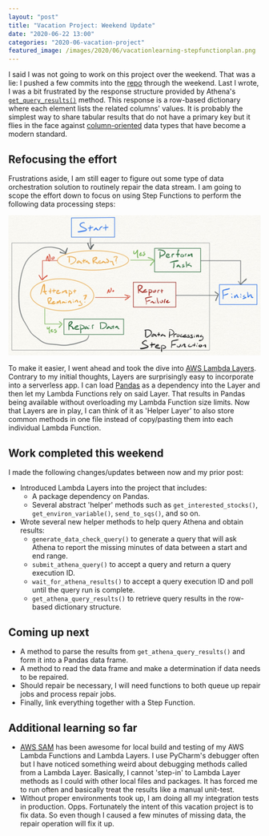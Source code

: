 ```yaml
---
layout: "post"
title: "Vacation Project: Weekend Update"
date: "2020-06-22 13:00"
categories: "2020-06-vacation-project"
featured_image: /images/2020/06/vacationlearning-stepfunctionplan.png
---
```


I said I was not going to work on this project over the weekend.  That was a lie: I pushed a few commits into the [repo](https://github.com/kzbigboss/2020-06-vacation-learning/commits/master) through the weekend.  Last I wrote, I was a bit frustrated by the response structure provided by Athena's [`get_query_results()`](https://boto3.amazonaws.com/v1/documentation/api/latest/reference/services/athena.html#Athena.Client.get_query_results) method.  This response is a row-based dictionary where each element lists the related columns' values.  It is probably the simplest way to share tabular results that do not have a primary key but it flies in the face against [column-oriented](https://en.wikipedia.org/wiki/Column-oriented_DBMS) data types that have become a modern standard.

## Refocusing the effort
Frustrations aside, I am still eager to figure out some type of data orchestration solution to routinely repair the data stream.  I am going to scope the effort down to focus on using Step Functions to perform the following data processing steps:

![vacationlearning-stepfunctionplan](../../images/2020/06/vacationlearning-stepfunctionplan.png)

To make it easier, I went ahead and took the dive into [AWS Lambda Layers](https://docs.aws.amazon.com/lambda/latest/dg/configuration-layers.html).  Contrary to my initial thoughts, Layers are surprisingly easy to incorporate into a serverless app.  I can load [Pandas](https://pandas.pydata.org) as a dependency into the Layer and then let my Lambda Functions rely on said Layer.  That results in Pandas being available without overloading my Lambda Function size limits.  Now that Layers are in play, I can think of it as 'Helper Layer' to also store common methods in one file instead of copy/pasting them into each individual Lambda Function.

## Work completed this weekend
I made the following changes/updates between now and my prior post:
- Introduced Lambda Layers into the project that includes:
  - A package dependency on Pandas.
  - Several abstract 'helper' methods such as `get_interested_stocks()`, `get_environ_variable()`, `send_to_sqs()`, and so on.
- Wrote several new helper methods to help query Athena and obtain results:
  - `generate_data_check_query()` to generate a query that will ask Athena to report the missing minutes of data between a start and end range.
  - `submit_athena_query()` to accept a query and return a query execution ID.
  - `wait_for_athena_results()` to accept a query execution ID and poll until the query run is complete.
  - `get_athena_query_results()` to retrieve query results in the row-based dictionary structure.

## Coming up next
- A method to parse the results from `get_athena_query_results()` and form it into a Pandas data frame.
- A method to read the data frame and make a determination if data needs to be repaired.
- Should repair be necessary, I will need functions to both queue up repair jobs and process repair jobs.
- Finally, link everything together with a Step Function.

## Additional learning so far
- [AWS SAM](https://aws.amazon.com/serverless/sam/) has been awesome for local build and testing of my AWS Lambda Functions and Lambda Layers.  I use PyCharm's debugger often but I have noticed something weird about debugging methods called from a Lambda Layer.  Basically, I cannot 'step-in' to Lambda Layer methods as I could with other local files and packages.  It has forced me to run often and basically treat the results like a manual unit-test.
- Without proper environments took up, I am doing all my integration tests in production.  Opps.  Fortunately the intent of this vacation project is to fix data.  So even though I caused a few minutes of missing data, the repair operation will fix it up.
